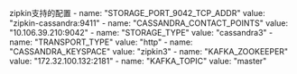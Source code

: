 zipkin支持的配置
        - name: "STORAGE_PORT_9042_TCP_ADDR"
          value: "zipkin-cassandra:9411"
        - name: "CASSANDRA_CONTACT_POINTS"
          value: "10.106.39.210:9042"
        - name: "STORAGE_TYPE"
          value: "cassandra3"
        - name: "TRANSPORT_TYPE"
          value: "http"
        - name: "CASSANDRA_KEYSPACE"
          value: "zipkin3"
        - name: "KAFKA_ZOOKEEPER"
          value: "172.32.100.132:2181"
        - name: "KAFKA_TOPIC"
          value: "master"
       
       

